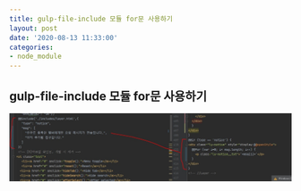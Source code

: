 ```yaml
---
title: gulp-file-include 모듈 for문 사용하기
layout: post
date: '2020-08-13 11:33:00'
categories:
- node_module
---
```


## gulp-file-include 모듈 for문 사용하기

![](/static/img/module/issue10.jpg)